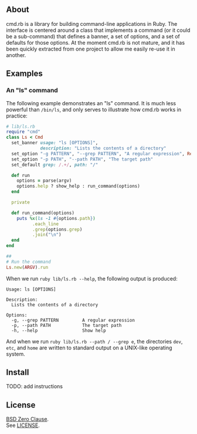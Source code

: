 ## About

cmd.rb is a library for building command-line applications
in Ruby. The interface is centered around a class that implements
a command (or it could be a sub-command) that defines a banner,
a set of options, and a set of defaults for those options. At
the moment cmd.rb is not mature, and it has been quickly extracted
from one project to allow me easily re-use it in another.

## Examples

### An "ls" command

The following example demonstrates an "ls" command. It is much
less powerful than `/bin/ls`, and only serves to illustrate how
cmd.rb works in practice:

```ruby
# lib/ls.rb
require "cmd"
class Ls < Cmd
  set_banner usage: "ls [OPTIONS]",
             description: "Lists the contents of a directory"
  set_option "-g PATTERN", "--grep PATTERN", "A regular expression", Regexp
  set_option "-p PATH", "--path PATH", "The target path"
  set_default grep: /.+/, path: "/"

  def run
    options = parse(argv)
    options.help ? show_help : run_command(options)
  end

  private

  def run_command(options)
    puts %x(ls -1 #{options.path})
          .each_line
          .grep(options.grep)
          .join("\n")
  end
end

##
# Run the command
Ls.new(ARGV).run
```

When we run `ruby lib/ls.rb --help`, the following output is produced:

```
Usage: ls [OPTIONS]

Description:
  Lists the contents of a directory

Options:
  -g, --grep PATTERN         A regular expression
  -p, --path PATH            The target path
  -h, --help                 Show help

```

And when we run `ruby lib/ls.rb --path / --grep e`, the directories
`dev`, `etc`, and `home` are written to standard output on a UNIX-like
operating system.

## Install

TODO: add instructions

## <a id="license"> License </a>

[BSD Zero Clause](https://choosealicense.com/licenses/0bsd/).
<br>
See [LICENSE](./LICENSE).
